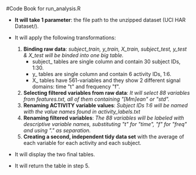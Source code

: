 #Code Book for run_analysis.R

* **It will take 1 parameter**: the file path to the unzipped dataset (UCI HAR Dataset/).

* It will apply the following transformations:
	1. **Binding raw data**:
		*subject_train, y_train, X_train, subject_test, y_test & X_test will be binded into one big table.*
		* subject_ tables are single column and contain 30 subject IDs, 1:30.
		* y_ tables are single column and contain 6 activity IDs, 1:6.
		* X_ tables have 561-variables and they show 2 different signal domains: time "t" and frequency "f".
	2. **Selecting filtered variables from raw data**:
		*It will select 88 variables from features.txt, all of them containing "[Mm]ean" or "std".*
	3. **Renaming ACTIVITY variable values**:
		*Subject IDs 1:6 will be named with the value names found in activity_labels.txt*
	4. **Renaming filtered variables**:
		*The 88 variables will be labeled with descriptive variable names, substituting "t" for "time", "f" for "freq" and using "." as separation.*
	5. **Creating a second, independent tidy data set** with the average of each variable for each activity and each subject.

* It will display the two final tables.

* It will return the table in step 5.
